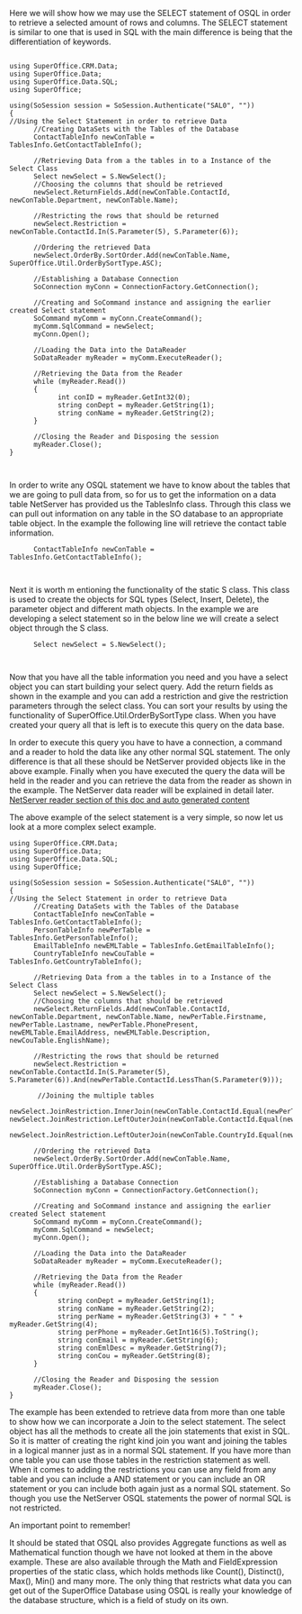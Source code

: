 <properties date="2016-05-10"
SortOrder="13"
/>

 

Here we will show how we may use the SELECT statement of OSQL in order to retrieve a selected amount of rows and columns. The SELECT statement is similar to one that is used in SQL with the main difference is being that the differentiation of keywords.

 

```

using SuperOffice.CRM.Data;
using SuperOffice.Data;
using SuperOffice.Data.SQL;
using SuperOffice;
 
using(SoSession session = SoSession.Authenticate("SAL0", ""))
{
//Using the Select Statement in order to retrieve Data
      //Creating DataSets with the Tables of the Database
      ContactTableInfo newConTable =
TablesInfo.GetContactTableInfo();
 
      //Retrieving Data from a the tables in to a Instance of the
Select Class
      Select newSelect = S.NewSelect();
      //Choosing the columns that should be retrieved
      newSelect.ReturnFields.Add(newConTable.ContactId,
newConTable.Department, newConTable.Name);
 
      //Restricting the rows that should be returned
      newSelect.Restriction =
newConTable.ContactId.In(S.Parameter(5), S.Parameter(6));
 
      //Ordering the retrieved Data
      newSelect.OrderBy.SortOrder.Add(newConTable.Name,
SuperOffice.Util.OrderBySortType.ASC);
 
      //Establishing a Database Connection
      SoConnection myConn = ConnectionFactory.GetConnection();
 
      //Creating and SoCommand instance and assigning the earlier
created Select statement
      SoCommand myComm = myConn.CreateCommand();
      myComm.SqlCommand = newSelect;
      myConn.Open();
 
      //Loading the Data into the DataReader
      SoDataReader myReader = myComm.ExecuteReader();
 
      //Retrieving the Data from the Reader
      while (myReader.Read())
      {
            int conID = myReader.GetInt32(0);
            string conDept = myReader.GetString(1);
            string conName = myReader.GetString(2);
      }
 
      //Closing the Reader and Disposing the session
      myReader.Close();
}

 
```

In order to write any OSQL statement we have to know about the tables that we are going to pull data from, so for us to get the information on a data table NetServer has provided us the TablesInfo class. Through this class we can pull out information on any table in the SO database to an appropriate table object. In the example the following line will retrieve the contact table information.

```
      ContactTableInfo newConTable =
TablesInfo.GetContactTableInfo();

 
```

Next it is worth m entioning the functionality of the static S class. This class is used to create the objects for SQL types (Select, Insert, Delete), the parameter object and different math objects. In the example we are developing a select statement so in the below line we will create a select object through the S class.

```
      Select newSelect = S.NewSelect();

 
```

Now that you have all the table information you need and you have a select object you can start building your select query. Add the return fields as shown in the example and you can add a restriction and give the restriction parameters through the select class. You can sort your results by using the functionality of SuperOffice.Util.OrderBySortType class. When you have created your query all that is left is to execute this query on the data base.

In order to execute this query you have to have a connection, a command and a reader to hold the data like any other normal SQL statement. The only difference is that all these should be NetServer provided objects like in the above example. Finally when you have executed the query the data will be held in the reader and you can retrieve the data from the reader as shown in the example. The NetServer data reader will be explained in detail later.  [NetServer reader section of this doc and auto generated content](So%20Data%20Reader.htm) 

The above example of the select statement is a very simple, so now let us look at a more complex select example.

```
using SuperOffice.CRM.Data;
using SuperOffice.Data;
using SuperOffice.Data.SQL;
using SuperOffice;
 
using(SoSession session = SoSession.Authenticate("SAL0", ""))
{
//Using the Select Statement in order to retrieve Data
      //Creating DataSets with the Tables of the Database
      ContactTableInfo newConTable =
TablesInfo.GetContactTableInfo();
      PersonTableInfo newPerTable =
TablesInfo.GetPersonTableInfo();
      EmailTableInfo newEMLTable = TablesInfo.GetEmailTableInfo();
      CountryTableInfo newCouTable =
TablesInfo.GetCountryTableInfo();
 
      //Retrieving Data from a the tables in to a Instance of the
Select Class
      Select newSelect = S.NewSelect();
      //Choosing the columns that should be retrieved
      newSelect.ReturnFields.Add(newConTable.ContactId,
newConTable.Department, newConTable.Name, newPerTable.Firstname,
newPerTable.Lastname, newPerTable.PhonePresent,
newEMLTable.EmailAddress, newEMLTable.Description,
newCouTable.EnglishName);
 
      //Restricting the rows that should be returned
      newSelect.Restriction =
newConTable.ContactId.In(S.Parameter(5),
S.Parameter(6)).And(newPerTable.ContactId.LessThan(S.Parameter(9)));
 
       //Joining the multiple tables                            
     
newSelect.JoinRestriction.InnerJoin(newConTable.ContactId.Equal(newPerTable.ContactId));
newSelect.JoinRestriction.LeftOuterJoin(newConTable.ContactId.Equal(newEMLTable.ContactId));
 
newSelect.JoinRestriction.LeftOuterJoin(newConTable.CountryId.Equal(newCouTable.CountryId));
 
      //Ordering the retrieved Data
      newSelect.OrderBy.SortOrder.Add(newConTable.Name,
SuperOffice.Util.OrderBySortType.ASC);
 
      //Establishing a Database Connection
      SoConnection myConn = ConnectionFactory.GetConnection();
 
      //Creating and SoCommand instance and assigning the earlier
created Select statement
      SoCommand myComm = myConn.CreateCommand();
      myComm.SqlCommand = newSelect;
      myConn.Open();
 
      //Loading the Data into the DataReader
      SoDataReader myReader = myComm.ExecuteReader();
 
      //Retrieving the Data from the Reader
      while (myReader.Read())
      {
            string conDept = myReader.GetString(1);
            string conName = myReader.GetString(2);
            string perName = myReader.GetString(3) + " " +
myReader.GetString(4);
            string perPhone = myReader.GetInt16(5).ToString();
            string conEmail = myReader.GetString(6);
            string conEmlDesc = myReader.GetString(7);
            string conCou = myReader.GetString(8);
      }
 
      //Closing the Reader and Disposing the session
      myReader.Close();
}
```

 

The example has been extended to retrieve data from more than one table to show how we can incorporate a Join to the select statement. The select object has all the methods to create all the join statements that exist in SQL. So it is matter of creating the right kind join you want and joining the tables in a logical manner just as in a normal SQL statement. If you have more than one table you can use those tables in the restriction statement as well. When it comes to adding the restrictions you can use any field from any table and you can include a AND statement or you can include an OR statement or you can include both again just as a normal SQL statement. So though you use the NetServer OSQL statements the power of normal SQL is not restricted.

An important point to remember!

It should be stated that OSQL also provides Aggregate functions as well as Mathematical function though we have not looked at them in the above example. These are also available through the Math and FieldExpression properties of the static class, which holds methods like Count(), Distinct(), Max(), Min() and many more. The only thing that restricts what data you can get out of the SuperOffice Database using OSQL is really your knowledge of the database structure, which is a field of study on its own.
